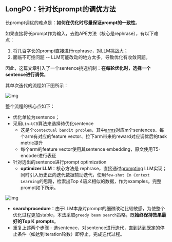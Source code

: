 ## **LongPO：针对长prompt的调优方法**

长prompt调优的难点是：**如何在优化时尽量保证prompt的一致性**。

如果直接将长prompt作为输入，去跑APE方法（核心是rephrase），有以下难点：

1. 将几百字长的prompt直接进行rephrase，对LLM挑战大；
2. 面临不可控问题 -- LLM可能改动的地方太多，导致优化有收敛问题。

因此，这篇文章引入了一个sentence挑选机制：**在每轮优化时，选择一个sentence进行调优**。

其单次迭代的流程如下图所示：

![img](https://alidocs.dingtalk.com/core/api/resources/img/5eecdaf48460cde554a794fe61e5940614e9e6e7ba7e0e21fbfd941f70666c0ad8a4471a2204992cec177c308ebd5304a43a8ad3bb666bb7ebcc284fa244fe7810037ac2b26631a37c755d2dac63418560f732d969ce23b44fb4c8ed7016461c?tmpCode=f4d6cb47-0c2c-46fa-9244-8855b21b503f)

整个流程的核心点如下：

- 优化单位为sentence；
- 采用`Lin-UCB`算法来选择待优化sentence
  - 这是个`contextual bandit problem`，其中[arms](https://zhida.zhihu.com/search?content_id=237757006&content_type=Article&match_order=1&q=arms&zhida_source=entity)对应m个sentences、每个arm有对应的feature vector、拉下arm带来的reward对应调优后的task metric提升
  - 每个arm的feature vector使用其sentence embedding，原文使用T5-encoder进行表征
- 针对选出的sentence进行prompt optimization
  - **optimizer LLM**：核心方法是 rephrase，直接通过[prompting](https://zhida.zhihu.com/search?content_id=237757006&content_type=Article&match_order=1&q=prompting&zhida_source=entity) LLM实现；同时引入历史正向迭代数据辅助迭代，使用`few-shot In Context Learning`的思路，检索出Top 4语义相似的数据，作为examples。完整prompt如下所示。

![img](https://alidocs.dingtalk.com/core/api/resources/img/5eecdaf48460cde554a794fe61e5940614e9e6e7ba7e0e21fbfd941f70666c0ad8a4471a2204992cec177c308ebd53048b6ddffd04d3d7c3ec83d573bf13c40fdcc2790f40ed5a7cf4c04dae87bca5bda05f06d98884c5a84fb4c8ed7016461c?tmpCode=f4d6cb47-0c2c-46fa-9244-8855b21b503f)

- **searchprocedure**：由于LLM本身对prompt的细微改动比较敏感，为使整个优化过程更加stable，本法采取`greedy beam search`策略，既**始终保持效果最好的Top K prompts**。
- 重复上述两个步骤 - 选sentence、对sentence进行迭代，直到达到既定的停止条件（如达到iteration轮数）即停止，完成迭代过程。
